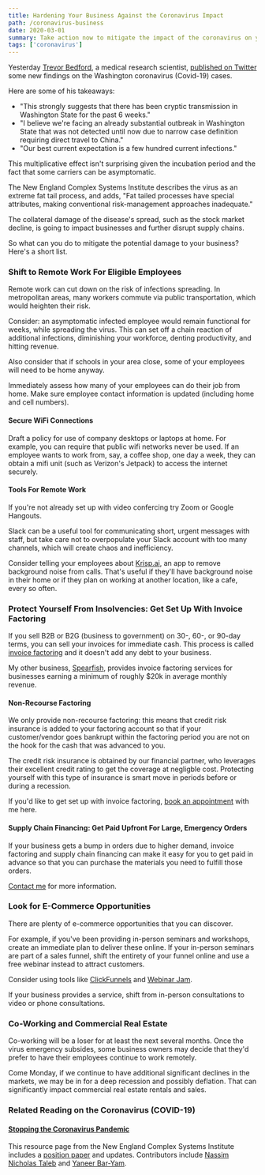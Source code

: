 ```yaml
---
title: Hardening Your Business Against the Coronavirus Impact
path: /coronavirus-business
date: 2020-03-01
summary: Take action now to mitigate the impact of the coronavirus on your business.
tags: ['coronavirus']
---
```



Yesterday <a href="https://bedford.io/team/trevor-bedford/" target="blank">Trevor Bedford</a>, a medical research scientist, <a href="https://twitter.com/trvrb/status/1233970271318503426" target="blank">published on Twitter</a> some new findings on the Washington coronavirus (Covid-19) cases. 

Here are some of his takeaways: 

<ul><li>"This strongly suggests that there has been cryptic transmission in Washington State for the past 6 weeks."</li>
<li>"I believe we're facing an already substantial outbreak in Washington State that was not detected until now due to narrow case definition requiring direct travel to China." </li>
<li>"Our best current expectation is a few hundred current infections."</li></ul>

This  multiplicative effect isn't surprising given the incubation period and the fact that some carriers can be asymptomatic. 

The New England Complex Systems Institute describes the virus as an extreme fat tail process, and adds, "Fat tailed processes have special attributes, making conventional risk-management approaches inadequate."

The collateral damage of the disease's spread, such as the stock market decline, is going to impact businesses and further disrupt supply chains. 

So what can you do to mitigate the potential damage to your business? Here's a short list. 

### Shift to Remote Work For Eligible Employees

Remote work can cut down on the risk of infections spreading. In metropolitan areas, many workers commute via public transportation, which would heighten their risk. 

Consider: an asymptomatic infected employee would remain functional for weeks, while spreading the virus. This can set off a chain reaction of additional infections, diminishing your workforce, denting productivity, and hitting revenue. 

Also consider that if schools in your area close, some of your employees will need to be home anyway. 

Immediately assess how many of your employees can do their job from home. Make sure employee contact information is updated (including home and cell numbers).

#### Secure WiFi Connections

Draft a policy for use of company desktops or laptops at home. For example, you can require that public wifi networks never be used. If an employee wants to work from, say, a coffee shop, one day a week, they can obtain a mifi unit (such as Verizon's Jetpack) to access the internet securely. 

#### Tools For Remote Work

If you're not already set up with video confercing try Zoom or Google Hangouts. 

Slack can be a useful tool for communicating short, urgent messages with staff, but take care not to overpopulate your Slack account with too many channels, which will create chaos and inefficiency. 

Consider telling your employees about <a href="https://krisp.ai/" target="blank">Krisp.ai</a>, an app to remove background noise from calls. That's useful if they'll have background noise in their home or if they plan on working at another location, like a cafe, every so often.

### Protect Yourself From Insolvencies: Get Set Up With Invoice Factoring 

If you sell B2B or B2G (business to government) on 30-, 60-, or 90-day terms, you can sell your invoices for immediate cash. This process is called <a href="https://www.spearfishcap.com/services/invoice-factoring/" target="blank">invoice factoring</a> and it doesn't add any debt to your business. 

My other business, <a href="https://www.spearfishcap.com/" target="blank">Spearfish</a>, provides invoice factoring services for businesses earning a minimum of roughly $20k in average monthly revenue. 

#### Non-Recourse Factoring

We only provide non-recourse factoring: this means that credit risk insurance is added to your factoring account so that if your customer/vendor goes bankrupt within the factoring period you are not on the hook for the cash that was advanced to you. 

The credit risk insurance is obtained by our financial partner, who leverages their excellent credit rating to get the coverage at negligble cost. Protecting yourself with this type of insurance is smart move in periods before or during a recession. 

If you'd like to get set up with invoice factoring, <a href="https://calendly.com/spearfish/consultation?month=2020-03" target="blank">book an appointment</a> with me here. 

#### Supply Chain Financing: Get Paid Upfront For Large, Emergency Orders

If your business gets a bump in orders due to higher demand, invoice factoring and supply chain financing can make it easy for you to get paid in advance so that you can purchase the materials you need to fulfill those orders. 

<a href="https://calendly.com/spearfish/consultation?month=2020-03" target="blank">Contact me</a> for more information.


### Look for E-Commerce Opportunities

There are plenty of e-commerce opportunities that you can discover. 

For example, if you've been providing in-person seminars and workshops, create an immediate plan to deliver these online. If your in-person seminars are part of a sales funnel, shift the entirety of your funnel online and use a free webinar instead to attract customers. 

Consider using tools like <a href="https://www.clickfunnels.com/" target="blank">ClickFunnels</a> and <a href="https://home.webinarjam.com/index" target="blank">Webinar Jam</a>.

If your business provides a service, shift from in-person consultations to video or phone consultations. 

### Co-Working and Commercial Real Estate

Co-working will be a loser for at least the next several months. Once the virus emergency subsides, some business owners may decide that they'd prefer to have their employees continue to work remotely. 

Come Monday, if we continue to have additional significant declines in the markets, we may be in for a deep recession and possibly deflation. That can significantly impact commercial real estate rentals and sales. 


### Related Reading on the Coronavirus (COVID-19)

#### <a href="https://necsi.edu/corona-virus-pandemic" target="blank">Stopping the Coronavirus Pandemic</a>

This resource page from the New England Complex Systems Institute includes a <a href="https://necsi.edu/systemic-risk-of-pandemic-via-novel-pathogens-coronavirus-a-note" target="blank">position paper</a> and updates. Contributors include <a href="https://engineering.nyu.edu/faculty/nassim-nicholas-taleb" target="blank">Nassim Nicholas Taleb</a> and <a href="https://necsi.edu/yaneer-bar-yam" target="blank">Yaneer Bar-Yam</a>.


